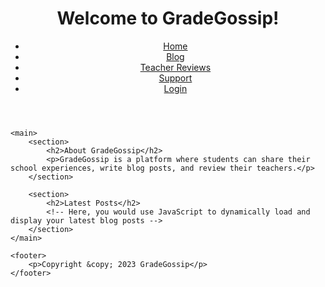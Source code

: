 <!DOCTYPE html>
<html>
<head>
    <title>GradeGossip - Home</title>
    <link rel="stylesheet" type="text/css" href="styles.css">
</head>
<body>
    <header>
        <h1>Welcome to GradeGossip!</h1>
        <nav>
            <ul>
                <li><a href="index.html">Home</a></li>
                <li><a href="blog.html">Blog</a></li>
                <li><a href="teachers.html">Teacher Reviews</a></li>
                <li><a href="support.html">Support</a></li>
                <li><a href="login.html">Login</a></li>
            </ul>
        </nav>
    </header>

    <main>
        <section>
            <h2>About GradeGossip</h2>
            <p>GradeGossip is a platform where students can share their school experiences, write blog posts, and review their teachers.</p>
        </section>
        
        <section>
            <h2>Latest Posts</h2>
            <!-- Here, you would use JavaScript to dynamically load and display your latest blog posts -->
        </section>
    </main>
    
    <footer>
        <p>Copyright &copy; 2023 GradeGossip</p>
    </footer>
</body>
</html>
